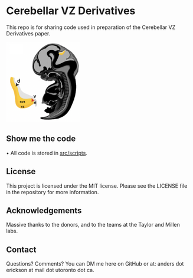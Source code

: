 # Cerebellar VZ Derivatives

This repo is for sharing code used in preparation of the Cerebellar VZ Derivatives paper.

<img src="img/cartoon_1a.png" alt="Cartoon" width="200"/>

## Show me the code
• All code is stored in [src/scripts](./src/scripts).

## License
This project is licensed under the MIT license. Please see the LICENSE file in the repository for more information.

## Acknowledgements
Massive thanks to the donors, and to the teams at the Taylor and Millen labs.

## Contact
Questions? Comments? You can DM me here on GitHub or at: anders dot erickson at mail dot utoronto dot ca.
